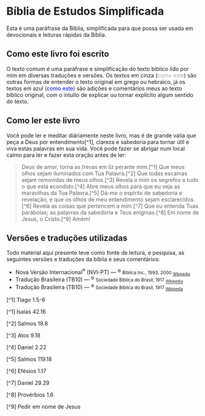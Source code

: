 Bíblia de Estudos Simplificada
=======

Esta é uma paráfrase da Bíblia, simplificada para que possa ser usada em devocionais e leituras rápidas da Bíblia.

## Como este livro foi escrito

O texto comum é uma paráfrase e simplificação do texto bíblico lido por mim em diversas traduções e versões. Os textos em cinza (<font color="darkgray">como este</font>) são outras formas de entender o texto original em grego ou hebraico, já os textos em azul (<font color="blue">como este</font>) são adições e comentários meus ao texto bíblico original, com o intuito de explicar ou tornar explícito algum sentido do texto.

## Como ler este livro

Você pode ler e meditar diáriamente neste livro, mas é de grande valia que peça a Deus por entendimento[^1], clareza e sabedoria para tornar útil e viva estas palavras em sua vida. Você pode fazer se abrigar num local calmo para ler e fazer esta oração antes de ler:

> Deus de amor, torna as trevas em liz perante mim.[^1] Que meus olhos sejam iluminados com Tua Palavra.[^2] Que todas escamas sejam removidas de meus olhos.[^3] Revela a mim os segrefos e tudo o que está econdido.[^4] Abre meus olhos para que eu veja as maravilhas da Tua Palavra.[^5] Dá-me o espírito de sabedoria e revelação, e que os olhos de meu entendimento sejam esclarecidos.[^6] Revela as coisas que pertencem a mim.[^7] Que eu entenda Tuas parábolas; as palavras da sabedoria e Teus enigmas.[^8] Em nome de Jesus, o Cristo.[^9] Amém!

## Versões e traduções utilizadas

Todo material aqui presente teve como fonte de leitura, e pesquisa, as seguintes versões e traduções da bíblia e seus comentários:

* Nova Versão Internacional<sup>&reg;</sup> (NVI-PT) &mdash; <small><sup>&copy;</sup> Biblica Inc., 1993, 2000 <sub>[Wikipedia](https://pt.wikipedia.org/wiki/Nova_Vers%C3%A3o_Internacional)</sub></small>
* Tradução Brasileira (TB10) &mdash; <small><sup>&copy;</sup> Sociedade Bíblica do Brasil, 1917 <sub>[Wikipedia](https://pt.wikipedia.org/wiki/Tradu%C3%A7%C3%A3o_Brasileira)</sub></small>
* Tradução Brasileira (TB10) &mdash; <small><sup>&copy;</sup> Sociedade Bíblica do Brasil, 1917 <sub>[Wikipedia](https://pt.wikipedia.org/wiki/Tradu%C3%A7%C3%A3o_Brasileira)</sub></small>

[^1] Tiago 1.5-6

[^1] Isaías 42.16

[^2] Salmos 19.8

[^3] Atos 9.18

[^4] Daniel 2.22

[^5] Salmos 119.18

[^6] Efésios 1.17

[^7] Daniel 29.29

[^8] Provérbios 1.6

[^9] Pedir em nome de Jesus